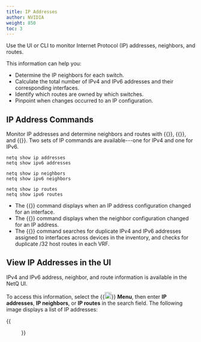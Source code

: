 ```yaml
---
title: IP Addresses
author: NVIDIA
weight: 850
toc: 3
---
```


Use the UI or CLI to monitor Internet Protocol (IP) addresses, neighbors, and routes.

This information can help you:

- Determine the IP neighbors for each switch.
- Calculate the total number of IPv4 and IPv6 addresses and their corresponding interfaces.
- Identify which routes are owned by which switches.
- Pinpoint when changes occurred to an IP configuration.

## IP Address Commands

Monitor IP addresses and determine neighbors and routes with {{<link title="show/#netq show ip/ipv6 addresses" text="netq show ip addresses">}}, {{<link title="show/#netq show ip/ipv6 neighbors" text="netq show ip neighbors">}}, and {{<link title="show/#netq show ip routes" text="netq show ip routes">}}. Two sets of IP commands are available---one for IPv4 and one for IPv6.

```
netq show ip addresses
netq show ipv6 addresses

netq show ip neighbors
netq show ipv6 neighbors 

netq show ip routes    
netq show ipv6 routes
```
- The {{<link title="show/#netq show address-history" text="netq show address-history">}} command displays when an IP address configuration changed for an interface.
- The {{<link title="show/#netq show neighbor-history" text="netq show neighbor-history">}} command displays when the neighbor configuration changed for an IP address.
- The {{<link title="check/#netq check addresses" text="netq check addresses">}} command searches for duplicate IPv4 and IPv6 addresses assigned to interfaces across devices in the inventory, and checks for duplicate /32 host routes in each VRF.

## View IP Addresses in the UI

IPv4 and IPv6 address, neighbor, and route information is available in the NetQ UI. 

To access this information, select the {{<img src="https://icons.cumulusnetworks.com/01-Interface-Essential/03-Menu/navigation-menu.svg" height="18" width="18">}} **Menu**, then enter **IP addresses**, **IP neighbors**, or **IP routes** in the search field. The following image displays a list of IP addresses:

{{<figure src="/images/netq/ip-addr-490.png" alt="" width="1100">}}